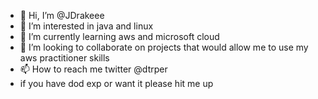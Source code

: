 - 👋 Hi, I’m @JDrakeee
- 👀 I’m interested in java and linux
- 🌱 I’m currently learning aws and microsoft cloud
- 💞️ I’m looking to collaborate on projects that would allow me to use my aws practitioner skills 
- 📫 How to reach me twitter @dtrper 
- if you have dod exp or want it please hit me up 
<!--- my twitter is @dtrper
JDrakeee/JDrakeee is a ✨ special ✨ repository because its `README.md` (this file) appears on your GitHub profile.
You can click the Preview link to take a look at your changes.
--->

